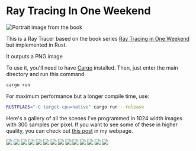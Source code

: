 # Ray Tracing In One Weekend

![Portrait image from the book](imgs/checkered_floor.png)

This is a Ray Tracer based on the book series [Ray Tracing in One Weekend](https://raytracing.github.io/) but implemented in Rust.

It outputs a PNG image

To use it, you'll need to have [Cargo](https://doc.rust-lang.org/cargo/getting-started/installation.html) installed. Then, just enter the main directory and run this command

```sh
cargo run
```

For maximum performance but a longer compile time, use:

```sh
RUSTFLAGS="-C target-cpu=native" cargo run --release
```

Here's a gallery of all the scenes I've programmed in 1024 width images with 300 samples per pixel. If you want to see some of these in higher quality, you can check out [this post](https://www.aricasas.com/programming/render-showcase/) in my webpage.

![](imgs/scenes/1.png)
![](imgs/scenes/2.png)
![](imgs/scenes/3.png)
![](imgs/scenes/4.png)
![](imgs/scenes/5.png)
![](imgs/scenes/6.png)
![](imgs/scenes/7.png)
![](imgs/scenes/8.png)
![](imgs/scenes/9.png)
![](imgs/scenes/10.png)
![](imgs/scenes/11.png)
![](imgs/scenes/12.png)
![](imgs/scenes/13.png)
![](imgs/scenes/14.png)
